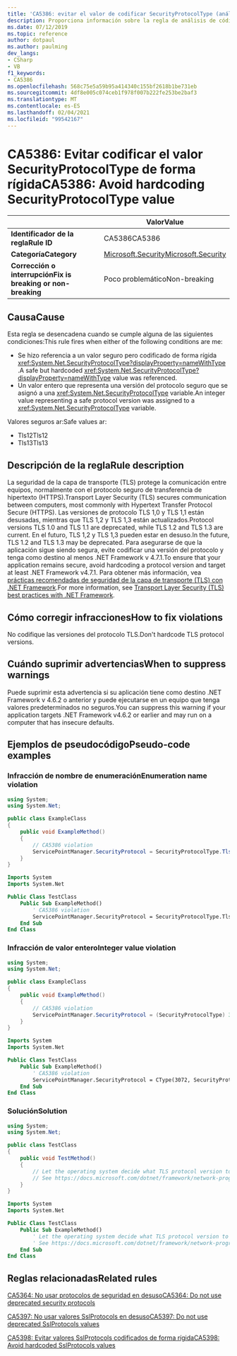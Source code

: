 ```yaml
---
title: 'CA5386: evitar el valor de codificar SecurityProtocolType (análisis de código)'
description: Proporciona información sobre la regla de análisis de código CA5386, incluidas las causas, cómo corregir las infracciones y cuándo suprimirlas.
ms.date: 07/12/2019
ms.topic: reference
author: dotpaul
ms.author: paulming
dev_langs:
- CSharp
- VB
f1_keywords:
- CA5386
ms.openlocfilehash: 568c75e5a59b95a414340c155bf2618b1be731eb
ms.sourcegitcommit: 4df8e005c074ceb1f978f007b222fe253be2baf3
ms.translationtype: MT
ms.contentlocale: es-ES
ms.lasthandoff: 02/04/2021
ms.locfileid: "99542167"
---
```

# <a name="ca5386-avoid-hardcoding-securityprotocoltype-value"></a><span data-ttu-id="772fb-103">CA5386: Evitar codificar el valor SecurityProtocolType de forma rígida</span><span class="sxs-lookup"><span data-stu-id="772fb-103">CA5386: Avoid hardcoding SecurityProtocolType value</span></span>

| | <span data-ttu-id="772fb-104">Valor</span><span class="sxs-lookup"><span data-stu-id="772fb-104">Value</span></span> |
|-|-|
| <span data-ttu-id="772fb-105">**Identificador de la regla**</span><span class="sxs-lookup"><span data-stu-id="772fb-105">**Rule ID**</span></span> |<span data-ttu-id="772fb-106">CA5386</span><span class="sxs-lookup"><span data-stu-id="772fb-106">CA5386</span></span>|
| <span data-ttu-id="772fb-107">**Categoría**</span><span class="sxs-lookup"><span data-stu-id="772fb-107">**Category**</span></span> |[<span data-ttu-id="772fb-108">Microsoft.Security</span><span class="sxs-lookup"><span data-stu-id="772fb-108">Microsoft.Security</span></span>](security-warnings.md)|
| <span data-ttu-id="772fb-109">**Corrección o interrupción**</span><span class="sxs-lookup"><span data-stu-id="772fb-109">**Fix is breaking or non-breaking**</span></span> |<span data-ttu-id="772fb-110">Poco problemático</span><span class="sxs-lookup"><span data-stu-id="772fb-110">Non-breaking</span></span>|

## <a name="cause"></a><span data-ttu-id="772fb-111">Causa</span><span class="sxs-lookup"><span data-stu-id="772fb-111">Cause</span></span>

<span data-ttu-id="772fb-112">Esta regla se desencadena cuando se cumple alguna de las siguientes condiciones:</span><span class="sxs-lookup"><span data-stu-id="772fb-112">This rule fires when either of the following conditions are me:</span></span>

- <span data-ttu-id="772fb-113">Se hizo referencia a un valor seguro pero codificado de forma rígida <xref:System.Net.SecurityProtocolType?displayProperty=nameWithType> .</span><span class="sxs-lookup"><span data-stu-id="772fb-113">A safe but hardcoded <xref:System.Net.SecurityProtocolType?displayProperty=nameWithType> value was referenced.</span></span>
- <span data-ttu-id="772fb-114">Un valor entero que representa una versión del protocolo seguro que se asignó a una <xref:System.Net.SecurityProtocolType> variable.</span><span class="sxs-lookup"><span data-stu-id="772fb-114">An integer value representing a safe protocol version was assigned to a <xref:System.Net.SecurityProtocolType> variable.</span></span>

<span data-ttu-id="772fb-115">Valores seguros ar:</span><span class="sxs-lookup"><span data-stu-id="772fb-115">Safe values ar:</span></span>

- <span data-ttu-id="772fb-116">Tls12</span><span class="sxs-lookup"><span data-stu-id="772fb-116">Tls12</span></span>
- <span data-ttu-id="772fb-117">Tls13</span><span class="sxs-lookup"><span data-stu-id="772fb-117">Tls13</span></span>

## <a name="rule-description"></a><span data-ttu-id="772fb-118">Descripción de la regla</span><span class="sxs-lookup"><span data-stu-id="772fb-118">Rule description</span></span>

<span data-ttu-id="772fb-119">La seguridad de la capa de transporte (TLS) protege la comunicación entre equipos, normalmente con el protocolo seguro de transferencia de hipertexto (HTTPS).</span><span class="sxs-lookup"><span data-stu-id="772fb-119">Transport Layer Security (TLS) secures communication between computers, most commonly with Hypertext Transfer Protocol Secure (HTTPS).</span></span> <span data-ttu-id="772fb-120">Las versiones de protocolo TLS 1,0 y TLS 1,1 están desusadas, mientras que TLS 1,2 y TLS 1,3 están actualizados.</span><span class="sxs-lookup"><span data-stu-id="772fb-120">Protocol versions TLS 1.0 and TLS 1.1 are deprecated, while TLS 1.2 and TLS 1.3 are current.</span></span> <span data-ttu-id="772fb-121">En el futuro, TLS 1,2 y TLS 1,3 pueden estar en desuso.</span><span class="sxs-lookup"><span data-stu-id="772fb-121">In the future, TLS 1.2 and TLS 1.3 may be deprecated.</span></span> <span data-ttu-id="772fb-122">Para asegurarse de que la aplicación sigue siendo segura, evite codificar una versión del protocolo y tenga como destino al menos .NET Framework v 4.7.1.</span><span class="sxs-lookup"><span data-stu-id="772fb-122">To ensure that your application remains secure, avoid hardcoding a protocol version and target at least .NET Framework v4.7.1.</span></span> <span data-ttu-id="772fb-123">Para obtener más información, vea [prácticas recomendadas de seguridad de la capa de transporte (TLS) con .NET Framework](../../../framework/network-programming/tls.md).</span><span class="sxs-lookup"><span data-stu-id="772fb-123">For more information, see [Transport Layer Security (TLS) best practices with .NET Framework](../../../framework/network-programming/tls.md).</span></span>

## <a name="how-to-fix-violations"></a><span data-ttu-id="772fb-124">Cómo corregir infracciones</span><span class="sxs-lookup"><span data-stu-id="772fb-124">How to fix violations</span></span>

<span data-ttu-id="772fb-125">No codifique las versiones del protocolo TLS.</span><span class="sxs-lookup"><span data-stu-id="772fb-125">Don't hardcode TLS protocol versions.</span></span>

## <a name="when-to-suppress-warnings"></a><span data-ttu-id="772fb-126">Cuándo suprimir advertencias</span><span class="sxs-lookup"><span data-stu-id="772fb-126">When to suppress warnings</span></span>

<span data-ttu-id="772fb-127">Puede suprimir esta advertencia si su aplicación tiene como destino .NET Framework v 4.6.2 o anterior y puede ejecutarse en un equipo que tenga valores predeterminados no seguros.</span><span class="sxs-lookup"><span data-stu-id="772fb-127">You can suppress this warning if your application targets .NET Framework v4.6.2 or earlier and may run on a computer that has insecure defaults.</span></span>

## <a name="pseudo-code-examples"></a><span data-ttu-id="772fb-128">Ejemplos de pseudocódigo</span><span class="sxs-lookup"><span data-stu-id="772fb-128">Pseudo-code examples</span></span>

### <a name="enumeration-name-violation"></a><span data-ttu-id="772fb-129">Infracción de nombre de enumeración</span><span class="sxs-lookup"><span data-stu-id="772fb-129">Enumeration name violation</span></span>

```csharp
using System;
using System.Net;

public class ExampleClass
{
    public void ExampleMethod()
    {
        // CA5386 violation
        ServicePointManager.SecurityProtocol = SecurityProtocolType.Tls12;
    }
}
```

```vb
Imports System
Imports System.Net

Public Class TestClass
    Public Sub ExampleMethod()
        ' CA5386 violation
        ServicePointManager.SecurityProtocol = SecurityProtocolType.Tls12
    End Sub
End Class
```

### <a name="integer-value-violation"></a><span data-ttu-id="772fb-130">Infracción de valor entero</span><span class="sxs-lookup"><span data-stu-id="772fb-130">Integer value violation</span></span>

```csharp
using System;
using System.Net;

public class ExampleClass
{
    public void ExampleMethod()
    {
        // CA5386 violation
        ServicePointManager.SecurityProtocol = (SecurityProtocolType) 3072;    // TLS 1.2
    }
}
```

```vb
Imports System
Imports System.Net

Public Class TestClass
    Public Sub ExampleMethod()
        ' CA5386 violation
        ServicePointManager.SecurityProtocol = CType(3072, SecurityProtocolType)   ' TLS 1.2
    End Sub
End Class
```

### <a name="solution"></a><span data-ttu-id="772fb-131">Solución</span><span class="sxs-lookup"><span data-stu-id="772fb-131">Solution</span></span>

```csharp
using System;
using System.Net;

public class TestClass
{
    public void TestMethod()
    {
        // Let the operating system decide what TLS protocol version to use.
        // See https://docs.microsoft.com/dotnet/framework/network-programming/tls
    }
}
```

```vb
Imports System
Imports System.Net

Public Class TestClass
    Public Sub ExampleMethod()
        ' Let the operating system decide what TLS protocol version to use.
        ' See https://docs.microsoft.com/dotnet/framework/network-programming/tls
    End Sub
End Class
```

## <a name="related-rules"></a><span data-ttu-id="772fb-132">Reglas relacionadas</span><span class="sxs-lookup"><span data-stu-id="772fb-132">Related rules</span></span>

[<span data-ttu-id="772fb-133">CA5364: No usar protocolos de seguridad en desuso</span><span class="sxs-lookup"><span data-stu-id="772fb-133">CA5364: Do not use deprecated security protocols</span></span>](ca5364.md)

[<span data-ttu-id="772fb-134">CA5397: No usar valores SslProtocols en desuso</span><span class="sxs-lookup"><span data-stu-id="772fb-134">CA5397: Do not use deprecated SslProtocols values</span></span>](ca5397.md)

[<span data-ttu-id="772fb-135">CA5398: Evitar valores SslProtocols codificados de forma rígida</span><span class="sxs-lookup"><span data-stu-id="772fb-135">CA5398: Avoid hardcoded SslProtocols values</span></span>](ca5398.md)
